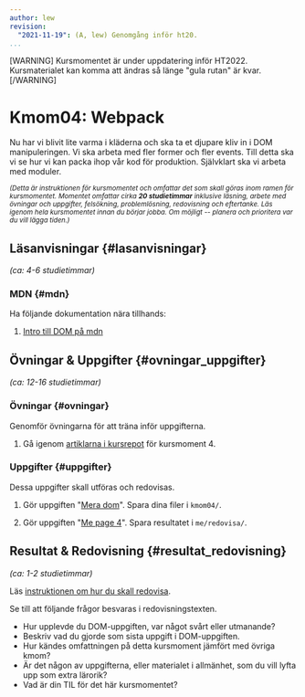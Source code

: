 ```yaml
---
author: lew
revision:
  "2021-11-19": (A, lew) Genomgång inför ht20.
...
```


[WARNING]
Kursmomentet är under uppdatering inför HT2022. Kursmaterialet kan komma att ändras så länge "gula rutan" är kvar.
[/WARNING]

# Kmom04: Webpack

Nu har vi blivit lite varma i kläderna och ska ta et djupare kliv in i DOM manipuleringen. Vi ska arbeta med fler former och fler events. Till detta ska vi se hur vi kan packa ihop vår kod för produktion. Självklart ska vi arbeta med moduler.

<!--more-->

<!-- [FIGURE src=/image/snapht14/js1-boulder-dash.png caption="Öva arrayer med en Boulderdash klon."] -->

<small><i>(Detta är instruktionen för kursmomentet och omfattar det som skall göras inom ramen för kursmomentet. Momentet omfattar cirka **20 studietimmar** inklusive läsning, arbete med övningar och uppgifter, felsökning, problemlösning, redovisning och eftertanke. Läs igenom hela kursmomentet innan du börjar jobba. Om möjligt -- planera och prioritera var du vill lägga tiden.)</i></small>

## Läsanvisningar {#lasanvisningar}

_(ca: 4-6 studietimmar)_

### MDN {#mdn}

Ha följande dokumentation nära tillhands:

1. [Intro till DOM på mdn](https://developer.mozilla.org/en-US/docs/Web/API/Document_Object_Model/Introduction)

## Övningar & Uppgifter {#ovningar_uppgifter}

_(ca: 12-16 studietimmar)_

### Övningar {#ovningar}

Genomför övningarna för att träna inför uppgifterna.

1. Gå igenom [artiklarna i kursrepot](https://github.com/dbwebb-se/js-v2/tree/master/articles/kmom04) för kursmoment 4.

### Uppgifter {#uppgifter}

Dessa uppgifter skall utföras och redovisas.

1. Gör uppgiften "[Mera dom](https://github.com/dbwebb-se/js-v2/blob/master/assignments/kmom04/01_dom.md)". Spara dina filer i `kmom04/`.

1. Gör uppgiften "[Me page 4](https://github.com/dbwebb-se/js-v2/blob/master/assignments/kmom04/02_mepage4.md)". Spara resultatet i `me/redovisa/`.

## Resultat & Redovisning {#resultat_redovisning}

_(ca: 1-2 studietimmar)_

Läs [instruktionen om hur du skall redovisa](./../redovisa).

Se till att följande frågor besvaras i redovisningstexten.

- Hur upplevde du DOM-uppgiften, var något svårt eller utmanande?
- Beskriv vad du gjorde som sista uppgift i DOM-uppgiften.
- Hur kändes omfattningen på detta kursmoment jämfört med övriga kmom?
- Är det någon av uppgifterna, eller materialet i allmänhet, som du vill lyfta upp som extra lärorik?
- Vad är din TIL för det här kursmomentet?
